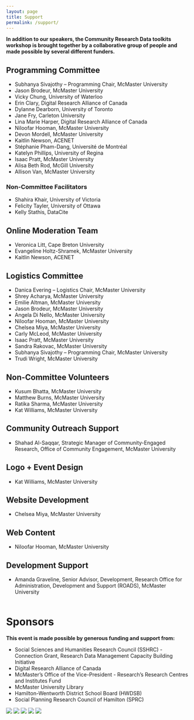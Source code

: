 ```yaml
---
layout: page
title: Support
permalink: /support/
---
```



**In addition to our speakers, the Community Research Data toolkits workshop is brought together by a collaborative group of people and made possible by several different funders.**

 

## Programming Committee

- Subhanya Sivajothy – Programming Chair, McMaster University 
- Jason Brodeur, McMaster University 
- Vicky Chung, University of Waterloo 
- Erin Clary, Digital Research Alliance of Canada 
- Dylanne Dearborn, University of Toronto 
- Jane Fry, Carleton University 
- Lina Marie Harper, Digital Research Alliance of Canada 
- Niloofar Hooman, McMaster University 
- Devon Mordell, McMaster University 
- Kaitlin Newson, ACENET 
- Stéphanie Pham-Dang, Université de Montréal 
- Katelyn Phillips, University of Regina
- Isaac Pratt, McMaster University
- Alisa Beth Rod, McGill University 
- Allison Van, McMaster University  

### Non-Committee Facilitators 
- Shahira Khair, University of Victoria
- Felicity Tayler, University of Ottawa
- Kelly Stathis, DataCite

## Online Moderation Team 
- Veronica Litt, Cape Breton University 
- Evangeline Holtz-Shramek, McMaster University
- Kaitlin Newson, ACENET

## Logistics Committee 
- Danica Evering – Logistics Chair, McMaster University 
- Shrey Acharya, McMaster University 
- Emilie Altman, McMaster University 
- Jason Brodeur, McMaster University 
- Angela Di Nello, McMaster University 
- Niloofar Hooman, McMaster University 
- Chelsea Miya, McMaster University 
- Carly McLeod, McMaster University
- Isaac Pratt, McMaster University 
- Sandra Rakovac, McMaster University 
- Subhanya Sivajothy – Programming Chair, McMaster University 
- Trudi Wright, McMaster University 
 
## Non-Committee Volunteers
- Kusum Bhatta, McMaster University
- Matthew Burns, McMaster University
- Ratika Sharma, McMaster University
- Kat Williams, McMaster University

## Community Outreach Support
- Shahad Al-Saqqar, Strategic Manager of Community-Engaged Research, Office of Community Engagement, McMaster University 
  
## Logo + Event Design
- Kat Williams, McMaster University 

## Website Development
- Chelsea Miya, McMaster University 

## Web Content
- Niloofar Hooman, McMaster University

## Development Support
- Amanda Graveline, Senior Advisor, Development, Research Office for Administration, Development and Support (ROADS), McMaster University
<br><br>

<h1 class ="extra-big"> Sponsors</h1>

**This event is made possible by generous funding and support from:**

- Social Sciences and Humanities Research Council (SSHRC) - Connection Grant, Research Data Management Capacity Building Initiative 
- Digital Research Alliance of Canada 
- McMaster’s Office of the Vice-President - Research’s Research Centres and Institutes Fund 
- McMaster University Library 
- Hamilton-Wentworth District School Board (HWDSB) 
- Social Planning Research Council of Hamilton (SPRC)

<div class="all-logos">
<img class="logo-reg" title="Digital Research Alliance of Canada" alt=" " src="/CDTW/assets/img/Alliance-Logo-Stacked.png">

<img class="logo-reg" title="Office of Community Engagement" alt=" " src="/CDTW/assets/img/mcm-oce_left-col_png.png">

<img class="logo-reg" title="Sherman Centre for Digital Scholarship" alt=" " src="/CDTW/assets/img/scds-logo-white.png">

<img class="logo-reg" title="McMaster University Library" alt=" " src="/CDTW/assets/img/mcm-library_left-col_png.png">

<img class="logo-long" title="Social Sciences and Humanities Research Council" alt=" " src="/CDTW/assets/img/sshrc-fip-full-black-eng.png">
</div>
